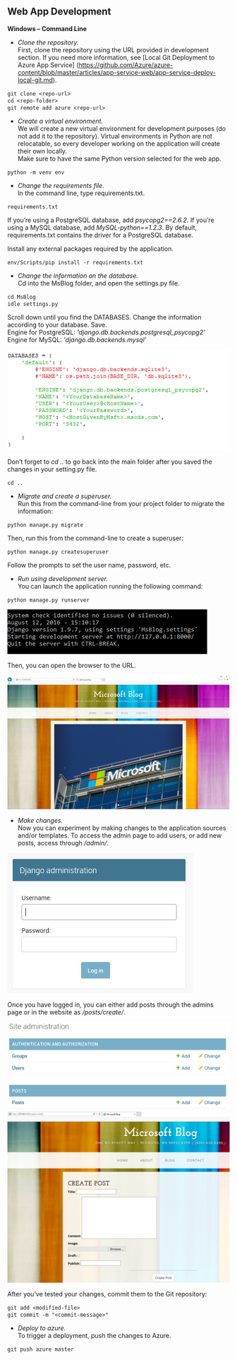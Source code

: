 ## **Web App Development**

**Windows – Command Line**

+ *Clone the repository.*  
First, clone the repository using the URL provided in development section. If you need more information, see [Local Git Deployment to Azure App Service] (https://github.com/Azure/azure-content/blob/master/articles/app-service-web/app-service-deploy-local-git.md).   
```
git clone <repo-url>  
cd <repo-folder>  
git remote add azure <repo-url>  
```

+ *Create a virtual environment.*  
We will create a new virtual environment for development purposes (do not add it to the repository). Virtual environments in Python are not relocatable, so every developer working on the application will create their own locally.  
Make sure to have the same Python version selected for the web app.  
```
python -m venv env 
```

+ *Change the requirements file.*  
In the command line, type requirements.txt. 
```
requirements.txt
```  
If you’re using a PostgreSQL database, add _psycopg2==2.6.2_. If you’re using a MySQL database, add _MySQL-python==1.2.3_. By default, requirements.txt contains the driver for a PostgreSQL database.  

Install any external packages required by the application. 

```
env/Scripts/pip install -r requirements.txt
``` 

+ *Change the information on the database.*  
Cd into the MsBlog folder, and open the settings.py file. 

```
cd MsBlog  
idle settings.py  
```  

Scroll down until you find the DATABASES. Change the information according to your database. Save.   
Engine for PostgreSQL: _'django.db.backends.postgresql_psycopg2'_  
Engine for MySQL: _'django.db.backends.mysql'_  

![11](https://github.com/ymr89/MsBlog/blob/master/Images-README/11.png)

Don’t forget to _cd .._ to go back into the main folder after you saved the changes in your setting.py file. 

```
cd ..
```

+ *Migrate and create a superuser.*  
Run this from the command-line from your project folder to migrate the information: 

```
python manage.py migrate
```  
Then, run this from the command-line to create a superuser: 

```
python manage.py createsuperuser
```  
Follow the prompts to set the user name, password, etc. 

+ *Run using development server.*  
You can launch the application running the following command:  
```
python manage.py runserver
``` 
![18](https://github.com/ymr89/MsBlog/blob/master/Images-README/18.png)

Then, you can open the browser to the URL. 

![14](https://github.com/ymr89/MsBlog/blob/master/Images-README/14.png)

+ *Make changes.*  
Now you can experiment by making changes to the application sources and/or templates. To access the admin page to add users, or add new posts, access through _/admin/_.

![15](https://github.com/ymr89/MsBlog/blob/master/Images-README/15.png) 

Once you have logged in, you can either add posts through the admins page or in the website as _/posts/create/_.

![16](https://github.com/ymr89/MsBlog/blob/master/Images-README/16.png)  
![17](https://github.com/ymr89/MsBlog/blob/master/Images-README/17.png)  

After you’ve tested your changes, commit them to the Git repository:

``` 
git add <modified-file>  
git commit -m "<commit-message>" 
```  

+ *Deploy to azure.*  
To trigger a deployment, push the changes to Azure. 

```
git push azure master
```

